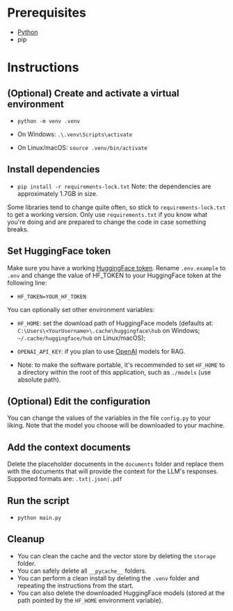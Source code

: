 # Prerequisites
- [Python](https://www.python.org/)
- pip

# Instructions
## (Optional) Create and activate a virtual environment
- `python -m venv .venv`

- On Windows: `.\.venv\Scripts\activate`
- On Linux/macOS: `source .venv/bin/activate`

## Install dependencies
- `pip install -r requirements-lock.txt`
Note: the dependencies are approximately 1.7GB in size.

Some libraries tend to change quite often, so stick to `requirements-lock.txt` to get a working version.
Only use `requirements.txt` if you know what you're doing and are prepared to change the code in case something breaks.

## Set HuggingFace token
Make sure you have a working [HuggingFace token](https://huggingface.co/).
Rename `.env.example` to `.env` and change the value of HF_TOKEN to your HuggingFace token at the following line:
- ```HF_TOKEN=YOUR_HF_TOKEN```

You can optionally set other environment variables:
- `HF_HOME`: set the download path of HuggingFace models (defaults at: `C:\Users\<YourUsername>\.cache\huggingface\hub` on Windows; `~/.cache/huggingface/hub` on Linux/macOS);
- `OPENAI_API_KEY`: if you plan to use [OpenAI](https://openai.com/api/) models for RAG.

- Note: to make the software portable, it's recommended to set `HF_HOME` to a directory within the root of this application, such as `./models` (use absolute path).

## (Optional) Edit the configuration
You can change the values of the variables in the file `config.py` to your liking.
Note that the model you choose will be downloaded to your machine.

## Add the context documents
Delete the placeholder documents in the `documents` folder and replace them with the documents that will provide the context for the LLM's responses.
Supported formats are: `.txt|.json|.pdf`

## Run the script
- `python main.py`

## Cleanup
- You can clean the cache and the vector store by deleting the `storage` folder.
- You can safely delete all `__pycache__` folders.
- You can perform a clean install by deleting the `.venv` folder and repeating the instructions from the start.
- You can also delete the downloaded HuggingFace models (stored at the path pointed by the `HF_HOME` environment variable).